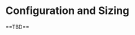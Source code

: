 [title]: # (Configuration and Sizing)
[tags]: # (Distributed Engine Configuration and Sizing)
[priority]: # (20)

# Configuration and Sizing

==TBD==
